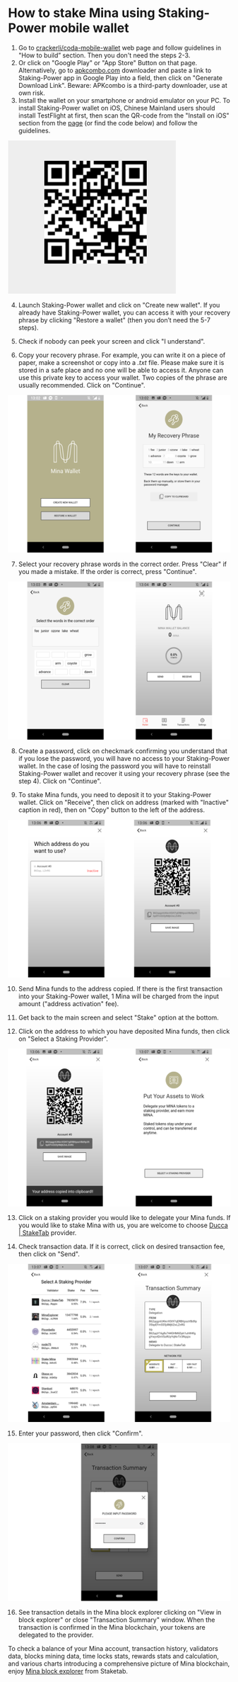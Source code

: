 # How to stake Mina using Staking-Power mobile wallet



1. Go to [crackerli/coda-mobile-wallet](http://github.com/crackerli/coda-mobile-wallet) web page and follow guidelines in "How to build” section. Then you don't need the steps 2-3.
2. Or click on "Google Play" or "App Store" Button on that page. Alternatively, go to [apkcombo.com](http://apkcombo.com/) downloader and paste a link to Staking-Power app in Google Play into a field, then click on "Generate Download Link". Beware: APKcombo is a third-party downloader, use at own risk.
3. Install the wallet on your smartphone or android emulator on your PC. To install Staking-Power wallet on iOS, Chinese Mainland users should install TestFlight at first, then scan the QR-code from the "Install on iOS" section from the [page](https://github.com/crackerli/coda-mobile-wallet%5D) \(or find the code below\) and follow the guidelines.

![](../../../.gitbook/assets/staking-1.png)

4. Launch Staking-Power wallet and click on "Create new wallet". If you already have Staking-Power wallet, you can access it with your recovery phrase by clicking "Restore a wallet" \(then you don’t need the 5-7 steps\).

5. Check if nobody can peek your screen and click "I understand".

6. Copy your recovery phrase. For example, you can write it on a piece of paper, make a screenshot or copy into a _.txt_ file. Please make sure it is stored in a safe place and no one will be able to access it. Anyone can use this private key to access your wallet. Two copies of the phrase are usually recommended. Click on "Continue".

![](../../../.gitbook/assets/staking-2.png)

7. Select your recovery phrase words in the correct order. Press "Clear" if you made a mistake. If the order is correct, press "Continue".

![](../../../.gitbook/assets/staking-3.png)

8. Create a password, click on checkmark confirming you understand that if you lose the password, you will have no access to your Staking-Power wallet. In the case of losing the password you will have to reinstall Staking-Power wallet and recover it using your recovery phrase \(see the step 4\). Click on "Continue".

9. To stake Mina funds, you need to deposit it to your Staking-Power wallet. Click on "Receive", then click on address \(marked with "Inactive" caption in red\), then on "Copy" button to the left of the address.

![](../../../.gitbook/assets/staking-4.png)

10. Send Mina funds to the address copied. If there is the first transaction into your Staking-Power wallet, 1 Mina will be charged from the input amount \("address activation" fee\).

11. Get back to the main screen and select "Stake" option at the bottom.

12. Click on the address to which you have deposited Mina funds, then click on "Select a Staking Provider".

![](../../../.gitbook/assets/staking-5.png)

13. Click on a staking provider you would like to delegate your Mina funds. If you would like to stake Mina with us, you are welcome to choose [Ducca \| StakeTab](http://staketab.com/) provider.

14. Check transaction data. If it is correct, click on desired transaction fee, then click on "Send".

![](../../../.gitbook/assets/staking-6.png)

15. Enter your password, then click "Confirm".

![](../../../.gitbook/assets/staking-7.png)

16. See transaction details in the Mina block explorer clicking on "View in block explorer" or close "Transaction Summary" window. When the transaction is confirmed in the Mina blockchain, your tokens are delegated to the provider.

To check a balance of your Mina account, transaction history, validators data, blocks mining data, time locks stats, rewards stats and calculation, and various charts introducing a comprehensive picture of Mina blockchain, enjoy [Mina block explorer](https://mina.staketab.com/) from Staketab.

